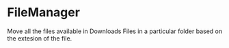 # FileManager
Move all the files available in Downloads Files in a particular folder based on the extesion of the file.
